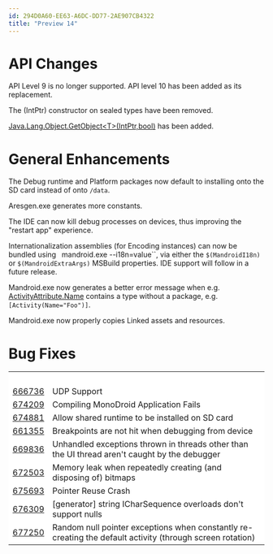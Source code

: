 ```yaml
---
id: 294D0A60-EE63-A6DC-DD77-2AE907CB4322
title: "Preview 14"
---
```


<a name="API_Changes" class="injected"></a>


# API Changes

API Level 9 is no longer supported. API level 10 has been added as its
replacement.

The (IntPtr) constructor on sealed types have been removed.

 [Java.Lang.Object.GetObject&lt;T&gt;(IntPtr,bool)](http://docs.monodroid.net/index.aspx?link=M%3aJava.Lang.Object.GetObject%60%601(System.IntPtr%2cSystem.Boolean)) has been
added.

 <a name="General_Enhancements" class="injected"></a>


# General Enhancements

The Debug runtime and Platform packages now default to installing onto the SD
card instead of onto `/data`.

Aresgen.exe generates more constants.

The IDE can now kill debug processes on devices, thus improving the "restart
app" experience.

Internationalization assemblies (for Encoding instances) can now be bundled
using ` `mandroid.exe --i18n=value``, via either the `$(MandroidI18n)` or `$(MandroidExtraArgs)` MSBuild
properties. IDE support will follow in a future release.

Mandroid.exe now generates a better error message when e.g. [ActivityAttribute.Name](http://docs.monodroid.net/index.aspx?link=P%3aAndroid.App.ActivityAttribute.Name) contains a type without a package,
e.g. `[Activity(Name="Foo")]`.

Mandroid.exe now properly copies Linked assets and resources.

 <a name="Bug_Fixes" class="injected"></a>


# Bug Fixes

<table bgcolor="#FFFFFF" cellpadding="4" cellspacing="0" id="buglist" width="100%">
  <tbody>
    <tr>
      <td>
        &nbsp;
      </td>
      <td>
        &nbsp;
      </td>
    </tr>
    <tr>
      <td>
        <a href="https://bugzilla.novell.com/show_bug.cgi?id=666736" target="_blank">666736</a>
      </td>
      <td>
        UDP Support
      </td>
    </tr>
    <tr>
      <td>
        <a href="https://bugzilla.novell.com/show_bug.cgi?id=674209" target="_blank">674209</a>
      </td>
      <td>
        Compiling MonoDroid Application Fails
      </td>
    </tr>
    <tr>
      <td>
        <a href="https://bugzilla.novell.com/show_bug.cgi?id=674881" target="_blank">674881</a>
      </td>
      <td>
        Allow shared runtime to be installed on SD card
      </td>
    </tr>
    <tr>
      <td>
        <a href="https://bugzilla.novell.com/show_bug.cgi?id=661355" target="_blank">661355</a>
      </td>
      <td>
        Breakpoints are not hit when debugging from device
      </td>
    </tr>
    <tr>
      <td>
        <a href="https://bugzilla.novell.com/show_bug.cgi?id=669836" target="_blank">669836</a>
      </td>
      <td>
        Unhandled exceptions thrown in threads other than the UI thread aren't
        caught by the debugger
      </td>
    </tr>
    <tr>
      <td>
        <a href="https://bugzilla.novell.com/show_bug.cgi?id=672503" target="_blank">672503</a>
      </td>
      <td>
        Memory leak when repeatedly creating (and disposing of) bitmaps
      </td>
    </tr>
    <tr>
      <td>
        <a href="https://bugzilla.novell.com/show_bug.cgi?id=675693" target="_blank">675693</a>
      </td>
      <td>
        Pointer Reuse Crash
      </td>
    </tr>
    <tr>
      <td>
        <a href="https://bugzilla.novell.com/show_bug.cgi?id=676309" target="_blank">676309</a>
      </td>
      <td>
        [generator] string ICharSequence overloads don't support nulls
      </td>
    </tr>
    <tr>
      <td>
        <a href="https://bugzilla.novell.com/show_bug.cgi?id=677250" target="_blank">677250</a>
      </td>
      <td>
        Random null pointer exceptions when constantly re-creating the default
        activity (through screen rotation)
      </td>
    </tr>
  </tbody>
</table>

&nbsp;

